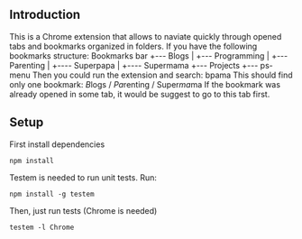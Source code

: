 ## Introduction

This is a Chrome extension that allows to naviate quickly through opened tabs and bookmarks organized in folders. If you have the following bookmarks structure:
    Bookmarks bar
      +--- Blogs
      |      +--- Programming
      |      +--- Parenting
      |               +---- Superpapa
      |               +---- Supermama
      +--- Projects
             +--- ps-menu
Then you could run the extension and search:
    bpama
This should find only one bookmark:  *B*logs / *Pa*renting / Super*ma*ma
If the bookmark was already opened in some tab, it would be suggest to go to this tab first.

## Setup

First install dependencies

    npm install

Testem is needed to run unit tests. Run:

    npm install -g testem

Then, just run tests (Chrome is needed)

    testem -l Chrome
